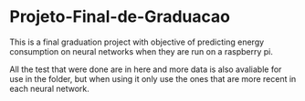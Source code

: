 # Projeto-Final-de-Graduacao
This is a final graduation project with objective of predicting energy consumption on neural networks when they are run on a raspberry pi. 

All the test that were done are in here and more data is also avaliable for use in the folder, but when using it only use the ones that are more recent in each neural network.

